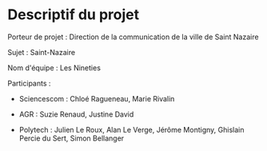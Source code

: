 # Descriptif du projet

Porteur de projet : Direction de la communication de la ville de Saint Nazaire

Sujet : Saint-Nazaire

Nom d'équipe : Les Nineties

Participants :

- Sciencescom : Chloé Ragueneau, Marie Rivalin


- AGR : Suzie Renaud, Justine David

- Polytech : Julien Le Roux, Alan Le Verge, Jérôme Montigny, Ghislain Percie du Sert, Simon Bellanger
